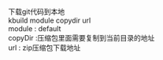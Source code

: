 
<div>下载git代码到本地</div>
<div>kbuild module copydir url</div>
<div> module : default </div>
<div>copyDir :压缩包里面需要复制到当前目录的地址</div>
<div>url :    zip压缩包下载地址</div>

